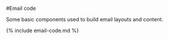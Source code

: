 #Email code

Some basic components used to build email layouts and content.

{% include email-code.md %}
